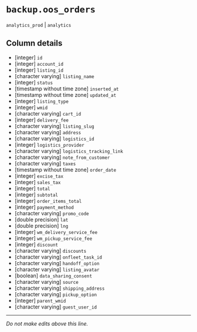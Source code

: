 # `backup.oos_orders`
`analytics_prod` | `analytics`

## Column details
* [integer]   `id`
* [integer]   `account_id`
* [integer]   `listing_id`
* [character varying] `listing_name`
* [integer]   `status`
* [timestamp without time zone] `inserted_at`
* [timestamp without time zone] `updated_at`
* [integer]   `listing_type`
* [integer]   `wmid`
* [character varying] `cart_id`
* [integer]   `delivery_fee`
* [character varying] `listing_slug`
* [character varying] `address`
* [character varying] `logistics_id`
* [integer]   `logistics_provider`
* [character varying] `logistics_tracking_link`
* [character varying] `note_from_customer`
* [character varying] `taxes`
* [timestamp without time zone] `order_date`
* [integer]   `excise_tax`
* [integer]   `sales_tax`
* [integer]   `total`
* [integer]   `subtotal`
* [integer]   `order_items_total`
* [integer]   `payment_method`
* [character varying] `promo_code`
* [double precision] `lat`
* [double precision] `lng`
* [integer]   `wm_delivery_service_fee`
* [integer]   `wm_pickup_service_fee`
* [integer]   `discount`
* [character varying] `discounts`
* [character varying] `onfleet_task_id`
* [character varying] `handoff_option`
* [character varying] `listing_avatar`
* [boolean]   `data_sharing_consent`
* [character varying] `source`
* [character varying] `shipping_address`
* [character varying] `pickup_option`
* [integer]   `parent_wmid`
* [character varying] `guest_user_id`

-------------------------------------------------------------------------------
*Do not make edits above this line.*
